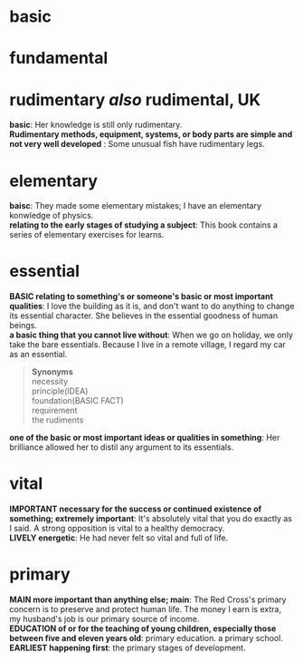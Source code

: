 # basic  
# fundamental  
# rudimentary _also_ rudimental, UK  
**basic**: Her knowledge is still only rudimentary.  
**Rudimentary methods, equipment, systems, or body parts are simple and not very well developed** : Some unusual fish have rudimentary legs.  

# elementary  
**baisc**: They made some elementary mistakes; I have an elementary konwledge of physics.  
**relating to the early stages of studying a subject**: This book contains a series of elementary exercises for learns.

# essential 
**BASIC relating to something's or someone's basic or most important qualities**: I love the building as it is, and don't want to do anything to change its essential character.  She believes in the essential goodness of human beings.  
**a basic thing that you cannot live without**: When we go on holiday, we only take the bare essentials. Because I live in a remote village, I regard my car as an essential.  
> **Synonyms**  
> necessity  
> principle(IDEA)  
> foundation(BASIC FACT)  
> requirement  
> the rudiments  


**one of the basic or most important ideas or qualities in something**: Her brilliance allowed her to distil any argument to its essentials.  

# vital   
**IMPORTANT necessary for the success or continued existence of something; extremely important**: It's absolutely vital that you do exactly as I said. A strong opposition is vital to a healthy democracy.  
**LIVELY energetic**: He had never felt so vital and full of life.  

# primary  
**MAIN more important than anything else; main**: The Red Cross's primary concern is to preserve and protect human life. The money I earn is extra, my husband's job is our primary source of income.   
**EDUCATION of or for the teaching of young children, especially those between five and eleven years old**: primary education. a primary school.  
**EARLIEST happening first**: the primary stages of development.  

